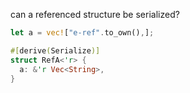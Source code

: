can a referenced structure be serialized?

```rust
let a = vec!["e-ref".to_own(),];

#[derive(Serialize)]
struct RefA<'r> {
  a: &'r Vec<String>,
}

```